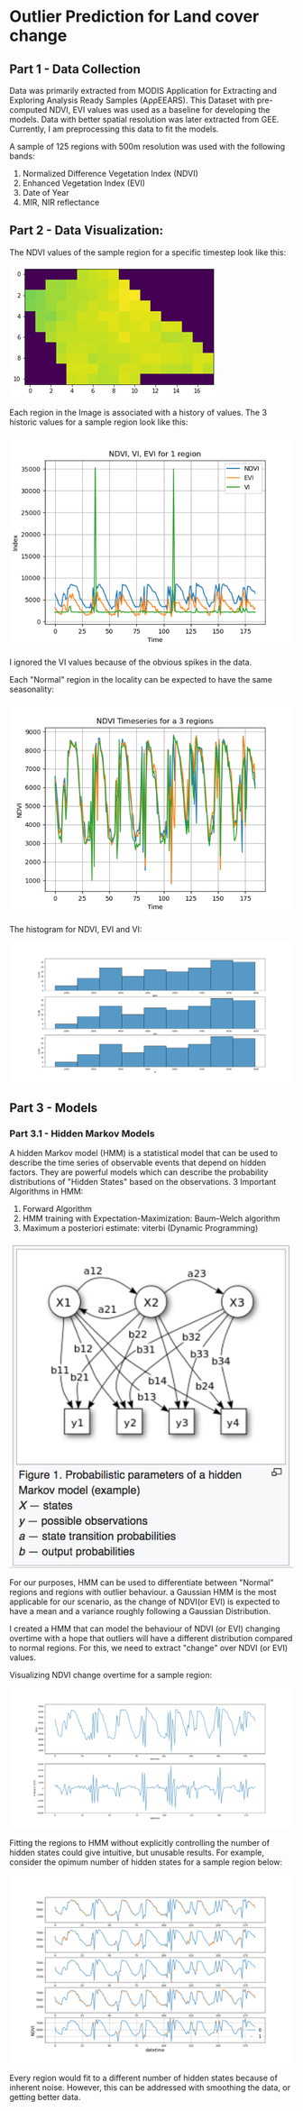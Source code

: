 # Outlier Prediction for Land cover change

## Part 1 - Data Collection
Data was primarily extracted from MODIS Application for Extracting and Exploring Analysis Ready Samples (AρρEEARS). This Dataset with pre-computed NDVI, EVI values was used as a baseline for developing the models. 
Data with better spatial resolution was later extracted from GEE. Currently, I am preprocessing this data to fit the models.


A sample of 125 regions with 500m resolution was used with the following bands:

1. Normalized Difference Vegetation Index (NDVI)
2. Enhanced Vegetation Index (EVI)
3. Date of Year
4. MIR, NIR reflectance

## Part 2 - Data Visualization:

The NDVI values of the sample region for a specific timestep look like this:

![sample_NDVI__adilabad.png](plots/sample_NDVI__adilabad.png)

Each region in the Image is associated with a history of values.  The 3 historic values for a sample region look like this:

![ndvi_evi_vi.png](plots/ndvi_evi_vi.png)

I ignored the VI values because of the obvious spikes in the data. 

Each "Normal" region in the locality can be expected to have the same seasonality:

![ndvithrice.png](plots/ndvithrice.png)

The histogram for NDVI, EVI and VI: 

![NDVI_EVI_VI](plots/ndvi_evi_vi_hist.png)


## Part 3 - Models
### Part 3.1 - Hidden Markov Models

A hidden Markov model (HMM) is a statistical model that can be used to describe the time series of observable events that depend on hidden factors. They are powerful models which can describe the probability distributions of "Hidden States" based on the observations. 
3 Important Algorithms in HMM:
1. Forward Algorithm
2. HMM training with Expectation-Maximization: Baum–Welch algorithm
3. Maximum a posteriori estimate: viterbi (Dynamic Programming)

![HMM](hmm.png)

For our purposes, HMM can be used to differentiate between "Normal" regions and regions with outlier behaviour. a Gaussian HMM is the most applicable for our scenario, as the change of NDVI(or EVI) is expected to have a mean and a variance roughly following a Gaussian Distribution.

I created a HMM that can model the behaviour of NDVI (or EVI) changing overtime with a hope that outliers will have a different distribution compared to normal regions.  For this, we need to extract "change" over NDVI (or EVI) values. 

Visualizing NDVI change overtime for a sample region:

![ndvi change.pngs](plots/ndvi_change.png)

Fitting the regions to HMM without explicitly controlling the number of hidden states could give intuitive, but unusable results. For example, consider the opimum number of hidden states for a sample region below:

![Markov Hidden States](plots/Hidden_states.png)

Every region would fit to a different number of hidden states because of inherent noise. However, this can be addressed with smoothing the data, or getting better data.











